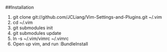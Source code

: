 ##Installation

1. git clone git://github.com/JCLiang/Vim-Settings-and-Plugins.git ~/.vim
2. cd ~/.vim
3. git submodules init
4. git submodules update
5. ln -s ~/.vim/vimrc ~/.vimrc
6. Open up vim, and run :BundleInstall
